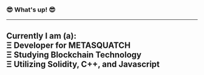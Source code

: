 ### 😎 What's up! 😎
--------------------------------------------
Currently I am (a): <br />
Ξ Developer for METASQUATCH <br />
Ξ Studying Blockchain Technology <br />
Ξ Utilizing Solidity, C++, and Javascript <br />
--------------------------------------------



<!--
**Rbailey8857/Rbailey8857** is a ✨ _special_ ✨ repository because its `README.md` (this file) appears on your GitHub profile.

Here are some ideas to get you started:

- 🔭 I’m currently working on ...
- 🌱 I’m currently learning ...
- 👯 I’m looking to collaborate on ...
- 🤔 I’m looking for help with ...
- 💬 Ask me about ...
- 📫 How to reach me: ...
- 😄 Pronouns: ...
- ⚡ Fun fact: ...
-->
